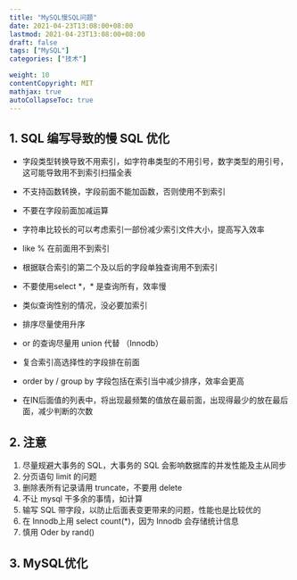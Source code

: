 ```yaml
---
title: "MySQL慢SQL问题"
date: 2021-04-23T13:08:00+08:00
lastmod: 2021-04-23T13:08:00+08:00
draft: false
tags: ["MySQL"]
categories: ["技术"]

weight: 10
contentCopyright: MIT
mathjax: true
autoCollapseToc: true
---
```


## 1. SQL 编写导致的慢 SQL 优化

- 字段类型转换导致不用索引，如字符串类型的不用引号，数字类型的用引号，这可能导致用不到索引扫描全表

- 不支持函数转换，字段前面不能加函数，否则使用不到索引

- 不要在字段前面加减运算

- 字符串比较长的可以考虑索引一部份减少索引文件大小，提高写入效率

- like % 在前面用不到索引

- 根据联合索引的第二个及以后的字段单独查询用不到索引

- 不要使用select \*，\* 是查询所有，效率慢

- 类似查询性别的情况，没必要加索引

- 排序尽量使用升序

- or 的查询尽量用 union 代替 （Innodb）

- 复合索引高选择性的字段排在前面

- order by / group by 字段包括在索引当中减少排序，效率会更高

- 在IN后面值的列表中，将出现最频繁的值放在最前面，出现得最少的放在最后面，减少判断的次数

  

## 2. 注意

1. 尽量规避大事务的 SQL，大事务的 SQL 会影响数据库的并发性能及主从同步
2. 分页语句 limit 的问题
3. 删除表所有记录请用 truncate，不要用 delete
4. 不让 mysql 干多余的事情，如计算
5. 输写 SQL 带字段，以防止后面表变更带来的问题，性能也是比较优的
6. 在 Innodb上用 select count(*)，因为 Innodb 会存储统计信息
7. 慎用 Oder by rand()



## 3. MySQL优化

